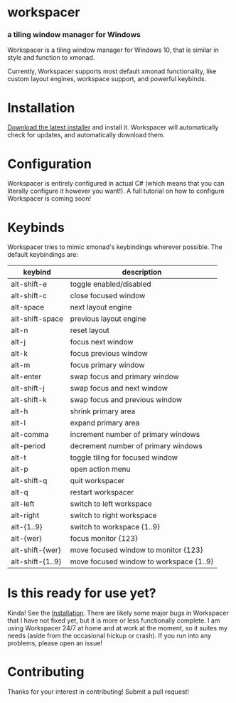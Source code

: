 # workspacer

### a tiling window manager for Windows

Workspacer is a tiling window manager for Windows 10, that is similar in style and function to xmonad.

Currently, Workspacer supports most default xmonad functionality, like custom layout engines, workspace support, and powerful keybinds.

# Installation

[Download the latest installer](https://workspacer.blob.core.windows.net/installers/stable/workspacer-stable-latest.msi) and install it. Workspacer will automatically check for updates, and automatically download them.

# Configuration

Workspacer is entirely configured in actual C# (which means that you can literally configure it however you want!). A full tutorial on how to configure Workspacer is coming soon!

# Keybinds

Workspacer tries to mimic xmonad's keybindings wherever possible. The default keybindings are:

| keybind         | description     |
| --------------- | --------------- |
| alt-shift-e | toggle enabled/disabled |
| alt-shift-c | close focused window |
| alt-space | next layout engine |
| alt-shift-space | previous layout engine |
| alt-n | reset layout |
| alt-j | focus next window |
| alt-k | focus previous window |
| alt-m | focus primary window |
| alt-enter | swap focus and primary window |
| alt-shift-j | swap focus and next window |
| alt-shift-k | swap focus and previous window |
| alt-h | shrink primary area |
| alt-l | expand primary area |
| alt-comma | increment number of primary windows |
| alt-period | decrement number of primary windows |
| alt-t | toggle tiling for focused window |
| alt-p | open action menu |
| alt-shift-q | quit workspacer |
| alt-q | restart workspacer |
| alt-left | switch to left workspace |
| alt-right | switch to right workspace |
| alt-{1..9} | switch to workspace {1..9} |
| alt-{wer} | focus monitor {123} |
| alt-shift-{wer} | move focused window to monitor {123} |
| alt-shift-{1..9} | move focused window to workspace {1..9} |


# Is this ready for use yet?

Kinda! See the [Installation](#installation). There are likely some major bugs in Workspacer that I have not fixed yet, but it is more or less functionally complete. I am using Workspacer 24/7 at home and at work at the moment, so it suites my needs (aside from the occasional hickup or crash). If you run into any problems, please open an issue!

# Contributing

Thanks for your interest in contributing! Submit a pull request!
